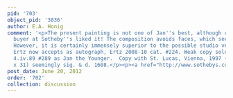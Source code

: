 ```yaml
---
pid: '703'
object_pid: '3836'
author: E.A. Honig
comment: '<p>The present painting is not one of Jan''s best, although clearly some
  buyer at Sotheby''s liked it! The composition avoids faces, which seems odd to me.
  However, it is certainly immensely superior to the possible studio version which
  Ertz now accepts as autograph, Ertz 2008-10 cat. #224. Weak copy sold Milan (Finarte)
  4.iv.89 #289 as Jan the Younger.  Copy with St. Lucas, Vienna, 1997 (copper, 22
  x 31) seemingly sig. & d. 1608.</p><p><a href="http://www.sothebys.com/en/catalogues/ecatalogue.html/2010/old-master-and-british-paintings-evening-sale-l10033#/r=/en/ecat.fhtml.L10033.html+r.m=/en/ecat.lot.L10033.html/13/+r.o=/en/ecat.notes.L10033.html/13/">Sotheby''s</a></p>'
post_date: June 20, 2012
order: '702'
collection: discussion
---
```

